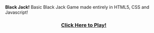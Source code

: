 <b>Black Jack!</b>
Basic Black Jack Game made entirely in HTML5, CSS and Javascript!
<h3 align="center"><a href="https://ironprog.github.io/BlackJack.github.io/">Click Here to Play!</a></h3>
